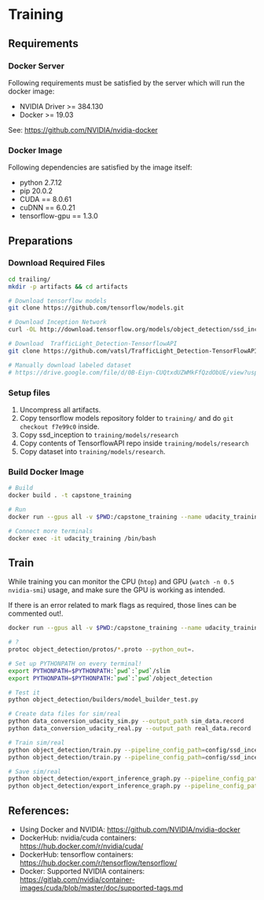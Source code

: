 # Training

## Requirements

### Docker Server

Following requirements must be satisfied by the server which will run the docker image:
- NVIDIA Driver >= 384.130
- Docker >= 19.03

See: https://github.com/NVIDIA/nvidia-docker

### Docker Image

Following dependencies are satisfied by the image itself:
- python 2.7.12
- pip 20.0.2
- CUDA == 8.0.61
- cuDNN == 6.0.21
- tensorflow-gpu == 1.3.0


## Preparations

### Download Required Files

```bash
cd trailing/
mkdir -p artifacts && cd artifacts

# Download tensorflow models
git clone https://github.com/tensorflow/models.git

# Download Inception Network
curl -OL http://download.tensorflow.org/models/object_detection/ssd_inception_v2_coco_11_06_2017.tar.gz

# Download  TrafficLight_Detection-TensorflowAPI
git clone https://github.com/vatsl/TrafficLight_Detection-TensorFlowAPI

# Manually download labeled dataset
# https://drive.google.com/file/d/0B-Eiyn-CUQtxdUZWMkFfQzdObUE/view?usp=sharing
```

### Setup files

1. Uncompress all artifacts.
2. Copy tensorflow models repository folder to `training/` and do `git checkout f7e99c0` inside.
3. Copy ssd_inception to `training/models/research`
4. Copy contents of TensorflowAPI repo inside `training/models/research`
5. Copy dataset into `training/models/research`.

### Build Docker Image

```bash
# Build
docker build . -t capstone_training

# Run
docker run --gpus all -v $PWD:/capstone_training --name udacity_training --rm -it capstone_training bash

# Connect more terminals
docker exec -it udacity_training /bin/bash
```

## Train

While training you can monitor the CPU (`htop`) and GPU (`watch -n 0.5 nvidia-smi`) usage, and make sure the GPU is working as intended.

If there is an error related to mark flags as required, those lines can be commented out!.

```bash
docker run --gpus all -v $PWD:/capstone_training --name udacity_training --rm -it capstone_training bash

# ?
protoc object_detection/protos/*.proto --python_out=.

# Set up PYTHONPATH on every terminal!
export PYTHONPATH=$PYTHONPATH:`pwd`:`pwd`/slim
export PYTHONPATH=$PYTHONPATH:`pwd`:`pwd`/object_detection

# Test it
python object_detection/builders/model_builder_test.py

# Create data files for sim/real
python data_conversion_udacity_sim.py --output_path sim_data.record
python data_conversion_udacity_real.py --output_path real_data.record

# Train sim/real
python object_detection/train.py --pipeline_config_path=config/ssd_inception-traffic-udacity_sim.config --train_dir=data/sim_training_data/sim_data_capture
python object_detection/train.py --pipeline_config_path=config/ssd_inception-traffic_udacity_real.config --train_dir=data/real_training_data

# Save sim/real
python object_detection/export_inference_graph.py --pipeline_config_path=config/ssd_inception-traffic-udacity_sim.config --trained_checkpoint_prefix=data/sim_training_data/sim_data_capture/model.ckpt-5000 --output_directory=frozen_models/frozen_sim_inception/
python object_detection/export_inference_graph.py --pipeline_config_path=config/ssd_inception-traffic_udacity_real.config --trained_checkpoint_prefix=./data/real_training_data/model.ckpt-7916 --output_directory=frozen_models/frozen_real_inception
```

## References:

- Using Docker and NVIDIA: https://github.com/NVIDIA/nvidia-docker
- DockerHub: nvidia/cuda containers: https://hub.docker.com/r/nvidia/cuda/
- DockerHub: tensorflow containers: https://hub.docker.com/r/tensorflow/tensorflow/
- Docker: Supported NVIDIA containers: https://gitlab.com/nvidia/container-images/cuda/blob/master/doc/supported-tags.md
